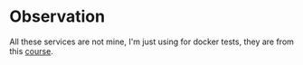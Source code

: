 # Observation
All these services are not mine, I'm just using for docker tests, they are from this [course](https://courses.devopsdirective.com/docker-beginner-to-pro/lessons/00-introduction/01-main).
